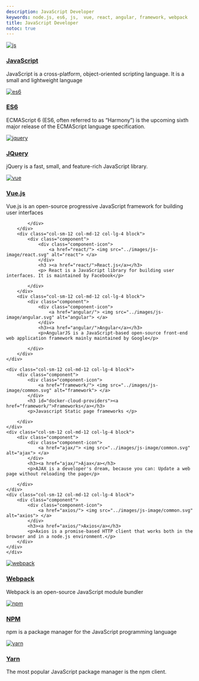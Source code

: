 ```yaml
---
description: JavaScript Developer
keywords: node.js, es6, js,  vue, react, angular, framework, webpack
title: JavaScript Developer
notoc: true
---
```


<div class="component-container">
    <!--start row-->
    <div class="row">
        <div class="col-sm-12 col-md-12 col-lg-4 block">
            <div class="component">
                <div class="component-icon">
                    <a href="js/"> <img src="../images/js-image/javascript.svg" alt="js"> </a>
                </div>
                <h3 ><a href="js/">JavaScript</a></h3>
                <p>JavaScript is a cross-platform, object-oriented scripting language. It is a small and lightweight language</p>
            </div>
        </div>
        <div class="col-sm-12 col-md-12 col-lg-4 block">
            <div class="component">
                <div class="component-icon">
                    <a href="es6/"> <img src="../images/js-image/es6.svg" alt="es6"> </a>
                </div>
                <h3><a href="es6/">ES6</a></h3>
                <p>ECMAScript 6 (ES6, often referred to as “Harmony”) is the upcoming sixth major release of the ECMAScript language specification.</p>
            </div>
        </div>
        <div class="col-sm-12 col-md-12 col-lg-4 block">
            <div class="component">
                <div class="component-icon">
                    <a href="jquery/"> <img src="../images/js-image/jquery.svg" alt="jquery"> </a>
                </div>
                <h3><a href="jquery/">JQuery</a></h3>
                <p>jQuery is a fast, small, and feature-rich JavaScript library.</p>
            </div>
        </div>
    </div>
</div>

<div class="component-container">
    <!--start row-->
    <div class="row">
        <div class="col-sm-12 col-md-12 col-lg-4 block">
            <div class="component">
                <div class="component-icon">
                    <a href="vue/"> <img src="../images/js-image/vue.svg" alt="vue"> </a>
                </div>
                <h3><a href="vue/">Vue.js</a></h3>
                <p>Vue.js is an open-source progressive JavaScript framework for building user interfaces</p>

            </div>
        </div>
        <div class="col-sm-12 col-md-12 col-lg-4 block">
            <div class="component">
                <div class="component-icon">
                    <a href="react/"> <img src="../images/js-image/react.svg" alt="react"> </a>
                </div>
                <h3 ><a href="react/">React.js</a></h3>
                <p> React is a JavaScript library for building user interfaces. It is maintained by Facebook</p>

            </div>
        </div>
        <div class="col-sm-12 col-md-12 col-lg-4 block">
            <div class="component">
                <div class="component-icon">
                    <a href="angular/"> <img src="../images/js-image/angular.svg" alt="angular"> </a>
                </div>
                <h3><a href="angular/">Angular</a></h3>
                <p>AngularJS is a JavaScript-based open-source front-end web application framework mainly maintained by Google</p>

            </div>
        </div>
    </div>
</div>



<div class="component-container">
    <!--start row-->
    <div class="row">

    <div class="col-sm-12 col-md-12 col-lg-4 block">
        <div class="component">
            <div class="component-icon">
                <a href="framework/"> <img src="../images/js-image/common.svg" alt="framework"> </a>
            </div>
            <h3 id="docker-cloud-providers"><a href="framework/">Frameworks</a></h3>
            <p>Javascript Static page frameworks </p>

        </div>
    </div>
    <div class="col-sm-12 col-md-12 col-lg-4 block">
        <div class="component">
            <div class="component-icon">
                <a href="ajax/"> <img src="../images/js-image/common.svg" alt="ajax"> </a>
            </div>
            <h3><a href="ajax/">Ajax</a></h3>
            <p>AJAX is a developer's dream, because you can: Update a web page without reloading the page</p>

        </div>
    </div>
    <div class="col-sm-12 col-md-12 col-lg-4 block">
        <div class="component">
            <div class="component-icon">
                <a href="axios/"> <img src="../images/js-image/common.svg" alt="axios"> </a>
            </div>
            <h3><a href="axios/">Axios</a></h3>
            <p>Axios is a promise-based HTTP client that works both in the browser and in a node.js environment.</p>
        </div>
    </div>
    </div>
</div>

<div class="component-container">
    <!--start row-->
    <div class="row">
    <div class="col-sm-12 col-md-12 col-lg-4 block">
        <div class="component">
            <div class="component-icon">
                <a href="webpack/"> <img src="../images/js-image/webpack.svg" alt="webpack"> </a>
            </div>
            <h3 id="docker-cloud-providers"><a href="webpack/">Webpack</a></h3>
            <p>Webpack is an open-source JavaScript module bundler</p>
        </div>
    </div>
    <div class="col-sm-12 col-md-12 col-lg-4 block">
        <div class="component">
            <div class="component-icon">
                <a href="npm/"> <img src="../images/js-image/npm.svg" alt="npm"> </a>
            </div>
            <h3><a href="npm/">NPM</a></h3>
            <p>npm is a package manager for the JavaScript programming language</p>
        </div>
    </div>
    <div class="col-sm-12 col-md-12 col-lg-4 block">
        <div class="component">
            <div class="component-icon">
                <a href="yarn/"> <img src="../images/js-image/yarn.svg" alt="yarn"> </a>
            </div>
            <h3><a href="yarn/">Yarn</a></h3>
            <p>The most popular JavaScript package manager is the npm client.</p>
        </div>
    </div>
    </div>
</div>
